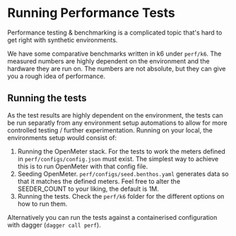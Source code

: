 # Running Performance Tests

Performance testing & benchmarking is a complicated topic that's hard to get right with synthetic environments.

We have some comparative benchmarks written in k6 under `perf/k6`. The measured numbers are highly dependent on the environment and the hardware they are run on. The numbers are not absolute, but they can give you a rough idea of performance.

## Running the tests

As the test results are highly dependent on the environment, the tests can be run separatly from any environment setup automations to allow for more controlled testing / further experimentation. Running on your local, the environments setup would consist of:

1. Running the OpenMeter stack. For the tests to work the meters defined in `perf/configs/config.json` must exist. The simplest way to achieve this is to run OpenMeter with that config file.
2. Seeding OpenMeter. `perf/configs/seed.benthos.yaml` generates data so that it matches the defined meters. Feel free to alter the SEEDER_COUNT to your liking, the default is 1M.
3. Running the tests. Check the `perf/k6` folder for the different options on how to run them.

Alternatively you can run the tests against a containerised configuration with dagger (`dagger call perf`).
